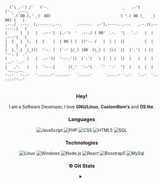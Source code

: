 ```

  (`\ .-') /`   ('-.                                  _   .-')       ('-.  ,---.
   `.( OO ),' _(  OO)                                ( '.( OO )_   _(  OO) |   |
,--./  .--.  (,------.,--.       .-----.  .-'),-----. ,--.   ,--.)(,------.|   |
|      |  |   |  .---'|  |.-')  '  .--./ ( OO'  .-.  '|   `.'   |  |  .---'|   |
|  |   |  |,  |  |    |  | OO ) |  |('-. /   |  | |  ||         |  |  |    |   |
|  |.'.|  |_)(|  '--. |  |`-' |/_) |OO  )\_) |  |\|  ||  |'.'|  | (|  '--. |  .'
|         |   |  .--'(|  '---.'||  |`-'|   \ |  | |  ||  |   |  |  |  .--' `--'
|   ,'.   |   |  `---.|      |(_'  '--'\    `'  '-'  '|  |   |  |  |  `---..--.
'--'   '--'   `------'`------'   `-----'      `-----' `--'   `--'  `------''--'


```

<div align="center">
<h3 align="center">Hey!</h3>

I am a Software Developer, I love **GNU/Linux**, **CustomRom's** and **OS lite**.

<h3 align="center">Languages</h3>

![JavaScript](https://img.shields.io/badge/-JavaScript-000?&logo=JavaScript&color=grey)
![PHP](https://img.shields.io/badge/-PHP-000?&logo=PHP&color=grey)
![CSS](https://img.shields.io/badge/-CSS-000?&logo=CSS3&color=grey)
![HTML5](https://img.shields.io/badge/-HTML5-000?&logo=HTML5&color=grey)
![SQL](https://img.shields.io/badge/-SQL-000?&logo=MySQL&color=grey)

<h3 align="center">Technologies</h3>

![Linux](https://img.shields.io/badge/-Linux-000?&logo=Linux&color=grey)
![Windows](https://img.shields.io/badge/-Windows-000?&logo=Windows&color=grey)
![Node.js](https://img.shields.io/badge/-Node.js-000?&logo=node.js&color=grey)
![React](https://img.shields.io/badge/-React-000?&logo=React&color=grey)
![Boostrap5](https://img.shields.io/badge/-Boostrap-000?&logo=bootstrap&color=grey)
![MySql](https://img.shields.io/badge/-MySql-000?&logo=MySql&color=grey)

  </div>

  <div align="center">
	<h3 align="center">⚙️ Git Stats</h3>
	<details>
		<summary> </summary>
        <br>
        <img src="https://gh-readme-profile.vercel.app/api?username=devaspepito&bg_color=151515&title_color=8da3b9&text_color=bfb6b6&icon_color=8b5f95&border_color=607e9a&stroke_color=bfb6b6&username_color=da9697" />
        <br>
        <img src="https://github-readme-stats.vercel.app/api/top-langs/?username=devaspepito&layout=compact&show_icons=true&bg_color=151515&border_radius=8&title_color=8da3b9&icon_color=81959F&text_color=81959F&border_color=607e9a&langs_count=5&card_width=420px" />
    </details>
</div>
